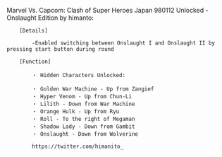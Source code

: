 Marvel Vs. Capcom: Clash of Super Heroes Japan 980112 Unlocked - Onslaught Edition by himanto:

        [Details]

            -Enabled switching between Onslaught I and Onslaught II by pressing start button during round

        [Function]

            ・ Hidden Characters Unlocked:

            ・ Golden War Machine - Up from Zangief
            ・ Hyper Venom - Up from Chun-Li
            ・ Lilith - Down from War Machine
            ・ Orange Hulk - Up from Ryu
            ・ Roll - To the right of Megaman
            ・ Shadow Lady - Down from Gambit
            ・ Onslaught - Down from Wolverine

            https://twitter.com/himanito_
